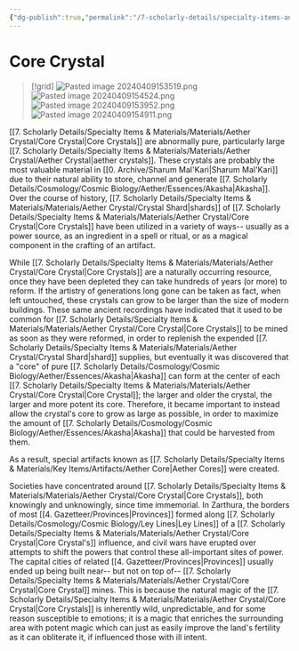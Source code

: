 ```yaml
---
{"dg-publish":true,"permalink":"/7-scholarly-details/specialty-items-and-materials/materials/aether-crystal/core-crystal/","noteIcon":""}
---
```


# Core Crystal 

>[!grid]
>![Pasted image 20240409153519.png](/img/user/x.%20Assets/Attachments/Pasted%20image%2020240409153519.png)
>![Pasted image 20240409154524.png](/img/user/x.%20Assets/Attachments/Pasted%20image%2020240409154524.png)
>![Pasted image 20240409153952.png](/img/user/x.%20Assets/Attachments/Pasted%20image%2020240409153952.png)
>![Pasted image 20240409154911.png](/img/user/x.%20Assets/Attachments/Pasted%20image%2020240409154911.png)

[[7. Scholarly Details/Specialty Items & Materials/Materials/Aether Crystal/Core Crystal\|Core Crystals]] are abnormally pure, particularly large [[7. Scholarly Details/Specialty Items & Materials/Materials/Aether Crystal/Aether Crystal\|aether crystals]]. These crystals are probably the most valuable material in [[0. Archive/Sharum Mal'Kari\|Sharum Mal'Kari]] due to their natural ability to store, channel and generate [[7. Scholarly Details/Cosmology/Cosmic Biology/Aether/Essences/Akasha\|Akasha]]. Over the course of history, [[7. Scholarly Details/Specialty Items & Materials/Materials/Aether Crystal/Crystal Shard\|shards]] of [[7. Scholarly Details/Specialty Items & Materials/Materials/Aether Crystal/Core Crystal\|Core Crystals]] have been utilized in a variety of ways-- usually as a power source, as an ingredient in a spell or ritual, or as a magical component in the crafting of an artifact. 

While [[7. Scholarly Details/Specialty Items & Materials/Materials/Aether Crystal/Core Crystal\|Core Crystals]] are a naturally occurring resource, once they have been depleted they can take hundreds of years (or more) to reform. If the artistry of generations long gone can be taken as fact, when left untouched, these crystals can grow to be larger than the size of modern buildings. These same ancient recordings have indicated that it used to be common for [[7. Scholarly Details/Specialty Items & Materials/Materials/Aether Crystal/Core Crystal\|Core Crystals]] to be mined as soon as they were reformed, in order to replenish the expended [[7. Scholarly Details/Specialty Items & Materials/Materials/Aether Crystal/Crystal Shard\|shard]] supplies, but eventually it was discovered that a "core" of pure [[7. Scholarly Details/Cosmology/Cosmic Biology/Aether/Essences/Akasha\|Akasha]] can form at the center of each [[7. Scholarly Details/Specialty Items & Materials/Materials/Aether Crystal/Core Crystal\|Core Crystal]]; the larger and older the crystal, the larger and more potent its core. Therefore, it became important to instead allow the crystal's core to grow as large as possible, in order to maximize the amount of [[7. Scholarly Details/Cosmology/Cosmic Biology/Aether/Essences/Akasha\|Akasha]] that could be harvested from them.  

As a result, special artifacts known as [[7. Scholarly Details/Specialty Items & Materials/Key Items/Artifacts/Aether Core\|Aether Cores]] were created. 

Societies have concentrated around [[7. Scholarly Details/Specialty Items & Materials/Materials/Aether Crystal/Core Crystal\|Core Crystals]], both knowingly and unknowingly, since time immemorial. In Zarthura, the borders of most [[4. Gazetteer/Provinces\|Provinces]] formed along [[7. Scholarly Details/Cosmology/Cosmic Biology/Ley Lines\|Ley Lines]] of a [[7. Scholarly Details/Specialty Items & Materials/Materials/Aether Crystal/Core Crystal\|Core Crystal's]] influence, and civil wars have erupted over attempts to shift the powers that control these all-important sites of power. The capital cities of related [[4. Gazetteer/Provinces\|Provinces]] usually ended up being built near-- but not on top of-- [[7. Scholarly Details/Specialty Items & Materials/Materials/Aether Crystal/Core Crystal\|Core Crystal]] mines. This is because the natural magic of the [[7. Scholarly Details/Specialty Items & Materials/Materials/Aether Crystal/Core Crystal\|Core Crystals]] is inherently wild, unpredictable, and for some reason susceptible to emotions; it is a magic that enriches the surrounding area with potent magic which can just as easily improve the land's fertility as it can obliterate it, if influenced those with ill intent. 

